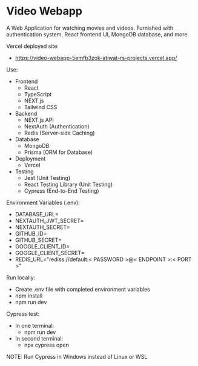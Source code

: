 # Video Webapp

A Web Application for watching movies and videos. Furnished with authentication system, React frontend UI, MongoDB database, and more.

Vercel deployed site:
- https://video-webapp-5emfb3zok-atiwat-rs-projects.vercel.app/


Use:
- Frontend
    - React
    - TypeScript
    - NEXT.js
    - Tailwind CSS
- Backend
    - NEXT.js API
    - NextAuth (Authentication)
    - Redis (Server-side Caching)
- Database
    - MongoDB
    - Prisma (ORM for Database)
- Deployment
    - Vercel
- Testing
    - Jest (Unit Testing)
    - React Testing Library (Unit Testing)
    - Cypress (End-to-End Testing)


Environment Variables (.env):
- DATABASE_URL=
- NEXTAUTH_JWT_SECRET=
- NEXTAUTH_SECRET=
- GITHUB_ID=
- GITHUB_SECRET=
- GOOGLE_CLIENT_ID=
- GOOGLE_CLIENT_SECRET=
- REDIS_URL="rediss://default:< PASSWORD >@< ENDPOINT >:< PORT >"


Run locally:
- Create .env file with completed environment variables
- npm install
- npm run dev

Cypress test:
- In one terminal: 
    - npm run dev
- In second terminal:
    - npx cypress open

NOTE: Run Cypress in Windows instead of Linux or WSL
